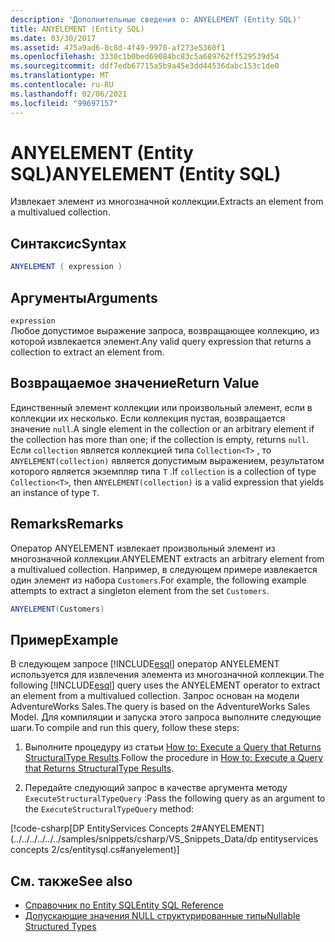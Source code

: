 ```yaml
---
description: 'Дополнительные сведения о: ANYELEMENT (Entity SQL)'
title: ANYELEMENT (Entity SQL)
ms.date: 03/30/2017
ms.assetid: 475a9ad6-8c8d-4f49-9970-af273e5360f1
ms.openlocfilehash: 3330c1b0bed69084bc83c5a689762ff529539d54
ms.sourcegitcommit: ddf7edb67715a5b9a45e3dd44536dabc153c1de0
ms.translationtype: MT
ms.contentlocale: ru-RU
ms.lasthandoff: 02/06/2021
ms.locfileid: "99697157"
---
```

# <a name="anyelement-entity-sql"></a><span data-ttu-id="43b89-103">ANYELEMENT (Entity SQL)</span><span class="sxs-lookup"><span data-stu-id="43b89-103">ANYELEMENT (Entity SQL)</span></span>

<span data-ttu-id="43b89-104">Извлекает элемент из многозначной коллекции.</span><span class="sxs-lookup"><span data-stu-id="43b89-104">Extracts an element from a multivalued collection.</span></span>  
  
## <a name="syntax"></a><span data-ttu-id="43b89-105">Синтаксис</span><span class="sxs-lookup"><span data-stu-id="43b89-105">Syntax</span></span>  
  
```csharp
ANYELEMENT ( expression )  
```  
  
## <a name="arguments"></a><span data-ttu-id="43b89-106">Аргументы</span><span class="sxs-lookup"><span data-stu-id="43b89-106">Arguments</span></span>  

 `expression`  
 <span data-ttu-id="43b89-107">Любое допустимое выражение запроса, возвращающее коллекцию, из которой извлекается элемент.</span><span class="sxs-lookup"><span data-stu-id="43b89-107">Any valid query expression that returns a collection to extract an element from.</span></span>  
  
## <a name="return-value"></a><span data-ttu-id="43b89-108">Возвращаемое значение</span><span class="sxs-lookup"><span data-stu-id="43b89-108">Return Value</span></span>  

 <span data-ttu-id="43b89-109">Единственный элемент коллекции или произвольный элемент, если в коллекции их несколько. Если коллекция пустая, возвращается значение `null`.</span><span class="sxs-lookup"><span data-stu-id="43b89-109">A single element in the collection or an arbitrary element if the collection has more than one; if the collection is empty, returns `null`.</span></span> <span data-ttu-id="43b89-110">Если `collection` является коллекцией типа `Collection<T>` , то `ANYELEMENT(collection)` является допустимым выражением, результатом которого является экземпляр типа `T` .</span><span class="sxs-lookup"><span data-stu-id="43b89-110">If `collection` is a collection of type `Collection<T>`, then `ANYELEMENT(collection)` is a valid expression that yields an instance of type `T`.</span></span>  
  
## <a name="remarks"></a><span data-ttu-id="43b89-111">Remarks</span><span class="sxs-lookup"><span data-stu-id="43b89-111">Remarks</span></span>  

 <span data-ttu-id="43b89-112">Оператор ANYELEMENT извлекает произвольный элемент из многозначной коллекции.</span><span class="sxs-lookup"><span data-stu-id="43b89-112">ANYELEMENT extracts an arbitrary element from a multivalued collection.</span></span> <span data-ttu-id="43b89-113">Например, в следующем примере извлекается один элемент из набора `Customers`.</span><span class="sxs-lookup"><span data-stu-id="43b89-113">For example, the following example attempts to extract a singleton element from the set `Customers`.</span></span>  
  
```csharp
ANYELEMENT(Customers)  
```  
  
## <a name="example"></a><span data-ttu-id="43b89-114">Пример</span><span class="sxs-lookup"><span data-stu-id="43b89-114">Example</span></span>  

 <span data-ttu-id="43b89-115">В следующем запросе [!INCLUDE[esql](../../../../../../includes/esql-md.md)] оператор ANYELEMENT используется для извлечения элемента из многозначной коллекции.</span><span class="sxs-lookup"><span data-stu-id="43b89-115">The following [!INCLUDE[esql](../../../../../../includes/esql-md.md)] query uses the ANYELEMENT operator to extract an element from a multivalued collection.</span></span> <span data-ttu-id="43b89-116">Запрос основан на модели AdventureWorks Sales.</span><span class="sxs-lookup"><span data-stu-id="43b89-116">The query is based on the AdventureWorks Sales Model.</span></span> <span data-ttu-id="43b89-117">Для компиляции и запуска этого запроса выполните следующие шаги.</span><span class="sxs-lookup"><span data-stu-id="43b89-117">To compile and run this query, follow these steps:</span></span>  
  
1. <span data-ttu-id="43b89-118">Выполните процедуру из статьи [How to: Execute a Query that Returns StructuralType Results](../how-to-execute-a-query-that-returns-structuraltype-results.md).</span><span class="sxs-lookup"><span data-stu-id="43b89-118">Follow the procedure in [How to: Execute a Query that Returns StructuralType Results](../how-to-execute-a-query-that-returns-structuraltype-results.md).</span></span>  
  
2. <span data-ttu-id="43b89-119">Передайте следующий запрос в качестве аргумента методу `ExecuteStructuralTypeQuery` :</span><span class="sxs-lookup"><span data-stu-id="43b89-119">Pass the following query as an argument to the `ExecuteStructuralTypeQuery` method:</span></span>  
  
 [!code-csharp[DP EntityServices Concepts 2#ANYELEMENT](../../../../../../samples/snippets/csharp/VS_Snippets_Data/dp entityservices concepts 2/cs/entitysql.cs#anyelement)]  
  
## <a name="see-also"></a><span data-ttu-id="43b89-120">См. также</span><span class="sxs-lookup"><span data-stu-id="43b89-120">See also</span></span>

- [<span data-ttu-id="43b89-121">Справочник по Entity SQL</span><span class="sxs-lookup"><span data-stu-id="43b89-121">Entity SQL Reference</span></span>](entity-sql-reference.md)
- [<span data-ttu-id="43b89-122">Допускающие значения NULL структурированные типы</span><span class="sxs-lookup"><span data-stu-id="43b89-122">Nullable Structured Types</span></span>](nullable-structured-types-entity-sql.md)
